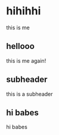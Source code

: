 # hihihhi
this is me
## hellooo
this is me again!
## subheader
this is a subheader  
## hi babes
hi babes